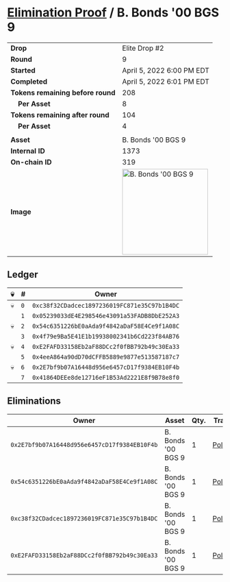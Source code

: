 # [Elimination Proof](./readme.md) / B. Bonds &#039;00 BGS 9

|||
|---|---|
| **Drop** | Elite Drop #2 |
| **Round** | 9 |
| **Started** | April 5, 2022 6:00 PM EDT |
| **Completed** | April 5, 2022 6:01 PM EDT |
| **Tokens remaining before round** | 208 |
| **&nbsp;&nbsp;&nbsp;&nbsp;Per Asset** | 8 |
| **Tokens remaining after round** | 104 |
| **&nbsp;&nbsp;&nbsp;&nbsp;Per Asset** | 4 |
| | |
| **Asset** | B. Bonds &#039;00 BGS 9 |
| **Internal ID** | 1373 |
| **On-chain ID** | 319 |
| **Image** | <img src="https://tcdn.blokpax.com/95e5eeed-5efe-46e0-a893-191a47626ec3/3aaccbc1b06041c457cbe802f8a4c1d8232aa61cf0bf91fe5ea4f56e2cb750be.png" height="200" alt="B. Bonds &#039;00 BGS 9" /> |

## Ledger

| 💀 | # | Owner |
| --- | --- | --- |
| 💀 | `0` | `0xc38f32CDadcec1897236019FC871e35C97b1B4DC` |
|  | `1` | `0x05239033dE4E298546e43091a53FADB8DbE252A3` |
| 💀 | `2` | `0x54c6351226bE0aAda9f4842aDaF58E4Ce9f1A08C` |
|  | `3` | `0x4f79e9Ba5E41E1b19938002341b6Cd223f84AB76` |
| 💀 | `4` | `0xE2FAFD33158Eb2aF88DCc2f0fBB792b49c30Ea33` |
|  | `5` | `0x4eeA864a90dD70dCFFB5889e9877e513587187c7` |
| 💀 | `6` | `0x2E7bf9b07A16448d956e6457cD17f9384EB10F4b` |
|  | `7` | `0x41864DEEe8de12716eF1B53Ad2221E8f9B78e8f0` |


## Eliminations

| Owner | Asset | Qty. | Transaction |
| --- | --- | --- | --- |
| `0x2E7bf9b07A16448d956e6457cD17f9384EB10F4b` | B. Bonds '00 BGS 9 | 1 | [Polygonscan](https://polygonscan.com/tx/0x97253700d790eefadcae046a2a6334bec56859365525afc49667141319052209) |
| `0x54c6351226bE0aAda9f4842aDaF58E4Ce9f1A08C` | B. Bonds '00 BGS 9 | 1 | [Polygonscan](https://polygonscan.com/tx/0x69bab0ad8648d586dcd01e1188d979ae43a4623bfdfc828a4211f3d8693ba9b4) |
| `0xc38f32CDadcec1897236019FC871e35C97b1B4DC` | B. Bonds '00 BGS 9 | 1 | [Polygonscan](https://polygonscan.com/tx/0xedf861d5a88b88ef1b2e4467017ff01ee55595e048b20b6393278ef6276c6e29) |
| `0xE2FAFD33158Eb2aF88DCc2f0fBB792b49c30Ea33` | B. Bonds '00 BGS 9 | 1 | [Polygonscan](https://polygonscan.com/tx/0xae6bc93e8b3c938e695737d3afb2cea6248d83bea4323180e07bfc4efcfc9b1c) |
